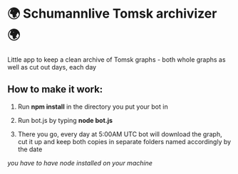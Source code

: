 # 🌍 Schumannlive Tomsk archivizer 🌍

Little app to keep a clean archive of Tomsk graphs - both whole graphs as well as cut out days, each day

## How to make it work:

1. Run **npm install** in the directory you put your bot in

2. Run bot.js by typing **node bot.js**

3. There you go, every day at 5:00AM UTC bot will download the graph, cut it up and keep both copies in separate folders named accordingly by the date 

*you have to have node installed on your machine*
